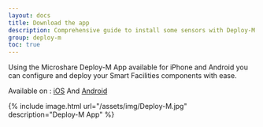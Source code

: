 ```yaml
---
layout: docs
title: Download the app
description: Comprehensive guide to install some sensors with Deploy-M
group: deploy-m
toc: true
---
```


Using the Microshare Deploy-M App available for iPhone and Android you can configure and deploy your Smart Facilities components with ease.

Available on : [iOS](https://apps.apple.com/gb/app/deploy-m2/id1574574162) And [Android](https://play.google.com/store/apps/details?id=io.microshare.deploym&hl=en_GB)

{% include image.html url="/assets/img/Deploy-M.jpg" description="Deploy-M App" %}
